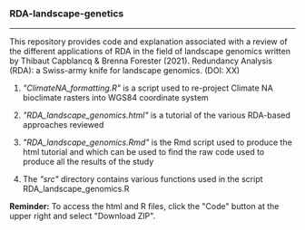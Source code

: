 ### RDA-landscape-genetics
-------------------

This repository provides code and explanation associated with a review of the different applications of RDA in the field of landscape genomics written by Thibaut Capblancq & Brenna Forester (2021). Redundancy Analysis (RDA): a Swiss-army knife for landscape genomics. (DOI: XX)

1. *"ClimateNA_formatting.R"* is a script used to re-project Climate NA bioclimate rasters into WGS84 coordinate system

2. *"RDA_landscape_genomics.html"* is a tutorial of the various RDA-based approaches reviewed

3. *"RDA_landscape_genomics.Rmd"* is the Rmd script used to produce the html tutorial and which can be used to find the raw code used to produce all the results of the study

4. The *"src"* directory contains various functions used in the script RDA_landscape_genomics.R

**Reminder:** To access the html and R files, click the "Code" button at the upper right and select "Download ZIP".
